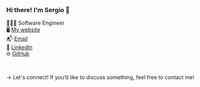<br/> 

### Hi there! I'm Sergio 👋 

👨🏼‍💻 Software Engineer <br/> 
🖥️ [My website](https://www.sergiolopezsouto.com) <br/> 
📬 [Email](mailto:sergio.lopez.souto@gmail.com) <br/> 
👥 [LinkedIn](https://www.linkedin.com/in/sergiolopezsouto) <br/> 
🌐 [GitHub](https://www.github.com/sergiolopezso) <br/> 

<br/> 

→ Let's connect! If you’d like to discuss something, feel free to contact me! 

<br/> 
